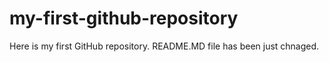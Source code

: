 # my-first-github-repository
Here is my first GitHub repository.
README.MD file has been just chnaged.
